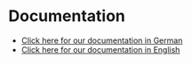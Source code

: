 # Documentation

- [Click here for our documentation in German](https://github.com/KODI-Kommunen-Digital/KODI.documentation/wiki/1.-Home-(German))
- [Click here for our documentation in English](https://github.com/KODI-Kommunen-Digital/KODI.documentation/wiki/1.-Home)



